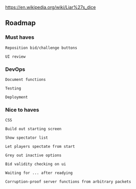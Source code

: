 https://en.wikipedia.org/wiki/Liar%27s_dice

## Roadmap

### Must haves

    Reposition bid/challenge buttons

    UI review

### DevOps

    Document functions

    Testing

    Deployment

### Nice to haves

    CSS

    Build out starting screen

    Show spectator list

    Let players spectate from start

    Grey out inactive options

    Bid validity checking on ui

    Waiting for ... after readying

    Corruption-proof server functions from arbitrary packets
